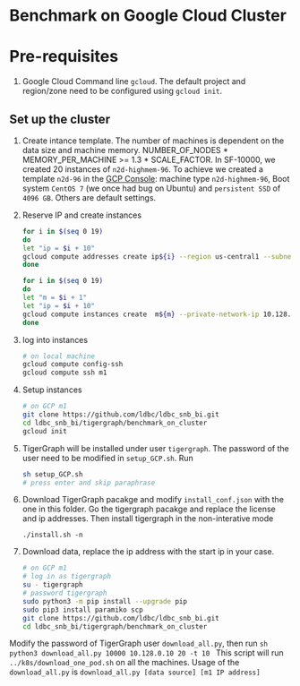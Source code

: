 
# Benchmark on Google Cloud Cluster
# Pre-requisites
1. Google Cloud Command line `gcloud`. The default project and region/zone need to be configured using `gcloud init`.

## Set up the cluster
1. Create intance template. The number of machines is dependent on the data size and machine memory. NUMBER_OF_NODES * MEMORY_PER_MACHINE >= 1.3 * SCALE_FACTOR. In SF-10000, we created 20 instances of `n2d-highmem-96`. To achieve we created a template `n2d-96` in the [GCP Console](https://cloud.google.com/compute/docs/instance-templates/create-instance-templates):  machine type ``n2d-highmem-96``, Boot system `CentOS 7` (we once had bug on Ubuntu) and `persistent SSD` of `4096 GB`. Others are default settings.

1. Reserve IP and create instances
    ```sh
    for i in $(seq 0 19)
    do
    let "ip = $i + 10"
    gcloud compute addresses create ip${i} --region us-central1 --subnet default  --addresses  10.128.0.${ip}
    done

    for i in $(seq 0 19)
    do
    let "m = $i + 1"
    let "ip = $i + 10"
    gcloud compute instances create  m${m} --private-network-ip 10.128.0.${ip}  --source-instance-template n2d-96
    done
    ```

1. log into instances 
    ```sh
    # on local machine
    gcloud compute config-ssh
    gcloud compute ssh m1
    ```
1. Setup instances 
    ```sh
    # on GCP m1 
    git clone https://github.com/ldbc/ldbc_snb_bi.git
    cd ldbc_snb_bi/tigergraph/benchmark_on_cluster
    gcloud init
    ```
1. TigerGraph will be installed under user `tigergraph`. The password of the user need to be modified in `setup_GCP.sh`. Run
    ```sh
    sh setup_GCP.sh
    # press enter and skip paraphrase
    ```
1. Download TigerGraph pacakge and modify `install_conf.json` with the one in this folder. Go the tigergraph pacakge and replace the license and ip addresses. Then install tigergraph in the non-interative mode
    ```
    ./install.sh -n
    ```

1. Download data, replace the ip address with the start ip in your case.
    ```sh
    # on GCP m1 
    # log in as tigergraph
    su - tigergraph 
    # password tigergraph
    sudo python3 -m pip install --upgrade pip
    sudo pip3 install paramiko scp
    git clone https://github.com/ldbc/ldbc_snb_bi.git
    cd ldbc_snb_bi/tigergraph/benchmark_on_cluster
    ```
  Modify the password of TigerGraph user `download_all.py`, then run
    ```sh
    python3 download_all.py 10000 10.128.0.10 20 -t 10
    ```
  This script will run `../k8s/download_one_pod.sh` on all the machines. Usage of the `download_all.py` is `download_all.py [data source] [m1 IP address]`
